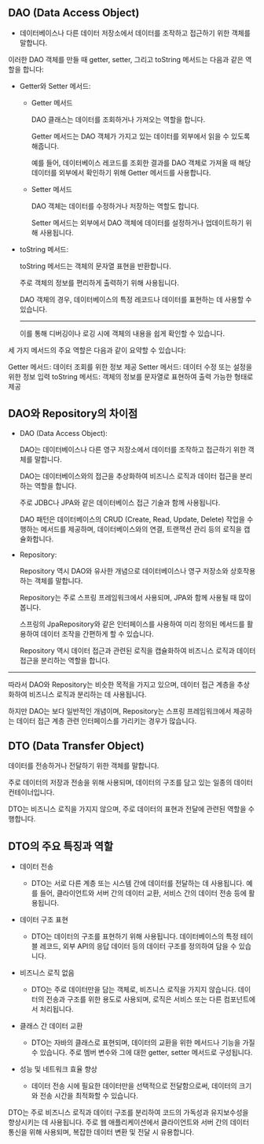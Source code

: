 ## DAO (Data Access Object)

- 데이터베이스나 다른 데이터 저장소에서 데이터를 조작하고 접근하기 위한 객체를 말합니다.

이러한 DAO 객체를 만들 때 getter, setter, 그리고 toString 메서드는 다음과 같은 역할을 합니다:

- Getter와 Setter 메서드:

  - Getter 메서드
    
    DAO 클래스는 데이터를 조회하거나 가져오는 역할을 합니다.
    
    Getter 메서드는 DAO 객체가 가지고 있는 데이터를 외부에서 읽을 수 있도록 해줍니다.
    
     예를 들어, 데이터베이스 레코드를 조회한 결과를 DAO 객체로 가져올 때 해당 데이터를 외부에서 확인하기 위해 Getter 메서드를 사용합니다.
  
  - Setter 메서드
    
    DAO 객체는 데이터를 수정하거나 저장하는 역할도 합니다.
    
    Setter 메서드는 외부에서 DAO 객체에 데이터를 설정하거나 업데이트하기 위해 사용됩니다.
  
- toString 메서드:
  
  toString 메서드는 객체의 문자열 표현을 반환합니다.
  
  주로 객체의 정보를 편리하게 출력하기 위해 사용됩니다.
  
  DAO 객체의 경우, 데이터베이스의 특정 레코드나 데이터를 표현하는 데 사용할 수 있습니다.
  
  -------------------------------------------------------------------------------------------------------------------------

  이를 통해 디버깅이나 로깅 시에 객체의 내용을 쉽게 확인할 수 있습니다.
  
세 가지 메서드의 주요 역할은 다음과 같이 요약할 수 있습니다:

Getter 메서드: 데이터 조회를 위한 정보 제공
Setter 메서드: 데이터 수정 또는 설정을 위한 정보 입력
toString 메서드: 객체의 정보를 문자열로 표현하여 출력 가능한 형태로 제공

## DAO와 Repository의 차이점

- DAO (Data Access Object):
  
    DAO는 데이터베이스나 다른 영구 저장소에서 데이터를 조작하고 접근하기 위한 객체를 말합니다.
    
    DAO는 데이터베이스와의 접근을 추상화하여 비즈니스 로직과 데이터 접근을 분리하는 역할을 합니다.
    
    주로 JDBC나 JPA와 같은 데이터베이스 접근 기술과 함께 사용됩니다.
    
    DAO 패턴은 데이터베이스의 CRUD (Create, Read, Update, Delete) 작업을 수행하는 메서드를 제공하며, 데이터베이스와의 연결, 트랜잭션 관리 등의 로직을 캡슐화합니다.

- Repository:
  
     Repository 역시 DAO와 유사한 개념으로 데이터베이스나 영구 저장소와 상호작용하는 객체를 말합니다.
    
     Repository는 주로 스프링 프레임워크에서 사용되며, JPA와 함께 사용될 때 많이 봅니다. 
     
     스프링의 JpaRepository와 같은 인터페이스를 사용하여 미리 정의된 메서드를 활용하여 데이터 조작을 간편하게 할 수 있습니다.
     
     Repository 역시 데이터 접근과 관련된 로직을 캡슐화하여 비즈니스 로직과 데이터 접근을 분리하는 역할을 합니다.
 
 -------------------------------------------------------------------------------------------------------------------------
 
따라서 DAO와 Repository는 비슷한 목적을 가지고 있으며, 데이터 접근 계층을 추상화하여 비즈니스 로직과 분리하는 데 사용됩니다.

하지만 DAO는 보다 일반적인 개념이며, Repository는 스프링 프레임워크에서 제공하는 데이터 접근 계층 관련 인터페이스를 가리키는 경우가 많습니다.

## DTO (Data Transfer Object)

데이터를 전송하거나 전달하기 위한 객체를 말합니다.

주로 데이터의 저장과 전송을 위해 사용되며, 데이터의 구조를 담고 있는 일종의 데이터 컨테이너입니다. 

DTO는 비즈니스 로직을 가지지 않으며, 주로 데이터의 표현과 전달에 관련된 역할을 수행합니다.

 ## DTO의 주요 특징과 역할

 - 데이터 전송
   - DTO는 서로 다른 계층 또는 시스템 간에 데이터를 전달하는 데 사용됩니다. 예를 들어, 클라이언트와 서버 간의 데이터 교환, 서비스 간의 데이터 전송 등에 활용됩니다.

- 데이터 구조 표현
  - DTO는 데이터의 구조를 표현하기 위해 사용됩니다. 데이터베이스의 특정 테이블 레코드, 외부 API의 응답 데이터 등의 데이터 구조를 정의하여 담을 수 있습니다.

- 비즈니스 로직 없음
  - DTO는 주로 데이터만을 담는 객체로, 비즈니스 로직을 가지지 않습니다. 데이터의 전송과 구조를 위한 용도로 사용되며, 로직은 서비스 또는 다른 컴포넌트에서 처리됩니다.

- 클래스 간 데이터 교환
  -  DTO는 자바의 클래스로 표현되며, 데이터의 교환을 위한 메서드나 기능을 가질 수 있습니다. 주로 멤버 변수와 그에 대한 getter, setter 메서드로 구성됩니다.

- 성능 및 네트워크 효율 향상
  -  데이터 전송 시에 필요한 데이터만을 선택적으로 전달함으로써, 데이터의 크기와 전송 시간을 최적화할 수 있습니다.

DTO는 주로 비즈니스 로직과 데이터 구조를 분리하여 코드의 가독성과 유지보수성을 향상시키는 데 사용됩니다. 주로 웹 애플리케이션에서 클라이언트와 서버 간의 데이터 통신을 위해 사용되며, 복잡한 데이터 변환 및 전달 시 유용합니다.
